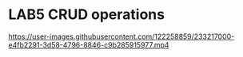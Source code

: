# LAB5 CRUD operations



https://user-images.githubusercontent.com/122258859/233217000-e4fb2291-3d58-4796-8846-c9b285915977.mp4

